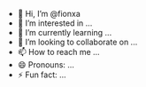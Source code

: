 - 👋 Hi, I’m @fionxa
- 👀 I’m interested in ...
- 🌱 I’m currently learning ...
- 💞️ I’m looking to collaborate on ...
- 📫 How to reach me ...
- 😄 Pronouns: ...
- ⚡ Fun fact: ...

<!---
fionxa/fionxa is a ✨ special ✨ repository because its `README.md` (this file) appears on your GitHub profile.
You can click the Preview link to take a look at your changes.
--->
